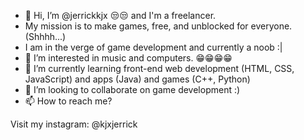 - 👋 Hi, I’m @jerrickkjx 😒😒 and I'm a freelancer.
- My mission is to make games, free, and unblocked for everyone. (Shhhh...)
- I am in the verge of game development and currently a noob :|
- 👀 I’m interested in music and computers. 😁😁😁😁
- 🌱 I’m currently learning front-end web development (HTML, CSS, JavaScript) and apps (Java) and games (C++, Python)
- 💞️ I’m looking to collaborate on game development :)
- 📫 How to reach me?

Visit my instagram: @kjxjerrick

<!---
jerrickkjx/jerrickkjx is a ✨ special ✨ repository because its `README.md` (this file) appears on your GitHub profile.
You can click the Preview link to take a look at your changes.
--->
